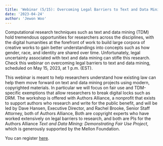 ```yaml
---
title: 'Webinar (5/15): Overcoming Legal Barriers to Text and Data Mining'
date: '2023-04-24'
author: 'Jewon Woo'
---
```


Computational research techniques such as text and data mining (TDM) hold tremendous opportunities for researchers across the disciplines, with the digital humanities at the forefront of work to build large corpora of creative works to gain better understandings into concepts such as how gender, race, and identity are shared over time. Unfortunately, legal uncertainty associated with text and data mining can stifle this research. Check this webinar on overcoming legal barriers to text and data mining, scheduled on May 15, 2023, at 1 p.m. (EST).

This webinar is meant to help researchers understand how existing law can help them move forward on text and data mining projects using modern, copyrighted materials. In particular we will focus on fair use and TDM-specific exemptions that allow researchers to break digital locks such as DRM. The workshop is offered with Authors Alliance, a nonprofit that exists to support authors who research and write for the public benefit, and will be led by Dave Hansen, Executive Director, and Rachel Brooke, Senior Staff Attorney, both of Authors Alliance, Both are copyright experts who have worked extensively on legal barriers to research, and both are PIs for the Authors Alliance *Text and Data Mining: Demonstrating Fair Use Project*, which is generously supported by the Mellon Foundation. 

You can register [here](https://members.ach.org/civicrm/event/info/?reset=1&id=21).